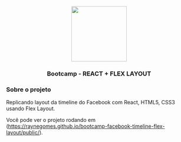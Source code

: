 <h1 align="center">
  <img src="https://cdn3.iconfinder.com/data/icons/capsocial-round/500/facebook-512.png" width="150px" alt="" >
 </h1>
 
<h3 align="center">
  Bootcamp - REACT + FLEX LAYOUT
</h3>

### Sobre o projeto
Replicando layout da timeline do Facebook com React, HTML5, CSS3 usando Flex Layout.

Você pode ver o projeto rodando em (https://raynegomes.github.io/bootcamp-facebook-timeline-flex-layout/public/).
